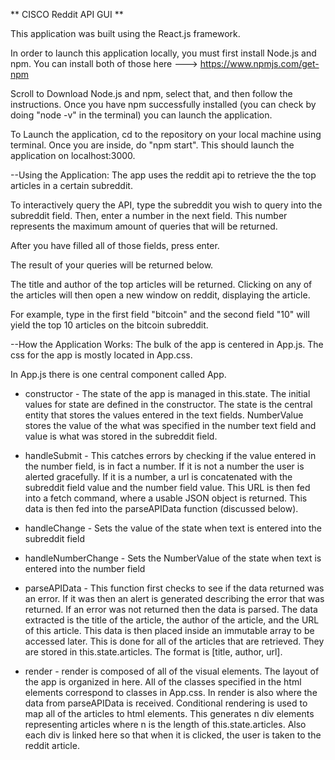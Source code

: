 ** CISCO Reddit API GUI **

This application was built using the React.js framework.

In order to launch this application locally, you must first install Node.js and
npm.  You can install both of those here ---> https://www.npmjs.com/get-npm

Scroll to Download Node.js and npm, select that, and then follow the instructions.
Once you have npm successfully installed (you can check by doing "node -v" in the
terminal) you can launch the application.

To Launch the application, cd to the repository on your local machine using
terminal.  Once you are inside, do "npm start".  This should launch the
application on localhost:3000.

--Using the Application:
The app uses the reddit api to retrieve the the top articles in a certain
subreddit.  

To interactively query the API, type the subreddit you wish to query into the
subreddit field.  Then, enter a number in the next field.  This number
represents the maximum amount of queries that will be returned.  

After you have filled all of those fields, press enter.  

The result of your queries will be returned below.

The title and author of the top articles will be returned.  Clicking on any of
the articles will then open a new window on reddit, displaying the article.

For example, type in the first field "bitcoin" and the second field "10" will
yield the top 10 articles on the bitcoin subreddit.

--How the Application Works:
The bulk of the app is centered in App.js.  The css for the app is mostly located
in App.css.  

In App.js there is one central component called App.

- constructor -
The state of the app is managed in this.state.  The initial values for state are
defined in the constructor.  The state is the central entity that stores the
values entered in the text fields.  NumberValue stores the value of the what was
specified in the number text field and value is what was stored in the subreddit
field.

- handleSubmit -
This catches errors by checking if the value entered in the number field, is in
fact a number.  If it is not a number the user is alerted gracefully.
If it is a number, a url is concatenated with the subreddit field value and
the number field value.  This URL is then fed into a fetch command, where a
usable JSON object is returned.  This data is then fed into the
parseAPIData function (discussed below).

- handleChange -
Sets the value of the state when text is entered into the subreddit field

- handleNumberChange -
Sets the NumberValue of the state when text is entered into the number field

- parseAPIData -
This function first checks to see if the data returned was an error.  If it was
then an alert is generated describing the error that was returned.  If an error
was not returned then the data is parsed.  The data extracted is the title of
the article, the author of the article, and the URL of this article.  This data
is then placed inside an immutable array to be accessed later.  This is done for
all of the articles that are retrieved.  They are stored in this.state.articles.
The format is [title, author, url].

- render -
render is composed of all of the visual elements.  The layout of the app is
organized in here.  All of the classes specified in the html elements correspond
to classes in App.css.  In render is also where the data from parseAPIData is
received.  Conditional rendering is used to map all of the articles to html
elements.  This generates n div elements representing articles where n
is the length of this.state.articles.  Also each div is linked here so that when
it is clicked, the user is taken to the reddit article.
